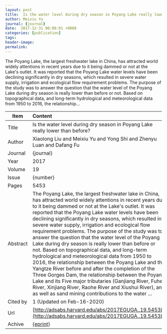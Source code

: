 ```yaml
---
layout: post
title:  Is the water level during dry season in Poyang Lake really lower than before?
author: Meixiu Yu
journal: {journal}
date:  2017-12-31 00:00:01 +0000
categories: [publication]
tags: 
header-image: 
permalink: 
---
```

The Poyang Lake, the largest freshwater lake in China, has attracted world widely attentions in recent years due to it being dammed or not at the Lake's outlet. It was reported that the Poyang Lake water levels have been declining significantly in dry seasons, which resulted in severe water supply, irrigation and ecological flow requirement problems. The purpose of the study was to answer the question that the water level of the Poyang Lake during dry season is really lower than before or not. Based on topographical data, and long-term hydrological and meteorological data from 1950 to 2016, the relationship...
<!--the above is the excerpt-->
<!--more-->
<!--the following is the text-->


| Item           | Content     |
| ---------------|:------------|
| Title          | Is the water level during dry season in Poyang Lake really lower than before?     |
| Author         | Xiaolong Liu and Meixiu Yu and Yong Shi and Zhenyu Luan and Dafang Fu    |
| Journal        | {journal}   |
| Year           | 2017      |
| Volume         | 19	   |
| Issue          | {number}	   |
| Pages          | 5453	   |
| Abstract       | The Poyang Lake, the largest freshwater lake in China, has attracted world widely attentions in recent years due to it being dammed or not at the Lake's outlet. It was reported that the Poyang Lake water levels have been declining significantly in dry seasons, which resulted in severe water supply, irrigation and ecological flow requirement problems. The purpose of the study was to answer the question that the water level of the Poyang Lake during dry season is really lower than before or not. Based on topographical data, and long-term hydrological and meteorological data from 1950 to 2016, the relationship between the Poyang Lake and the Yangtze River before and after the completion of the Three Gorges Dam, the relationship between the Poyang Lake and its Five major tributaries (Ganjiang River, Fuhe River, Xinjiang River, Raohe River and Xiushui River), and as well as sand mining contributions to the water …	 |
| Cited by			 | 1 (Updated on Feb-16-2020)   |
| Url  					 | [http://adsabs.harvard.edu/abs/2017EGUGA..19.5453L](http://adsabs.harvard.edu/abs/2017EGUGA..19.5453L)		   |
| Achive 	       | [{eprint}]({eprint})		 |

